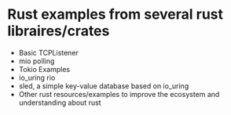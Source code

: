 # Rust examples from several rust libraires/crates

 - Basic TCPListener
 - mio polling
 - Tokio Examples
 - io_uring rio
 - sled, a simple key-value database based on io_uring
 - Other rust resources/examples to improve the ecosystem and understanding about rust
